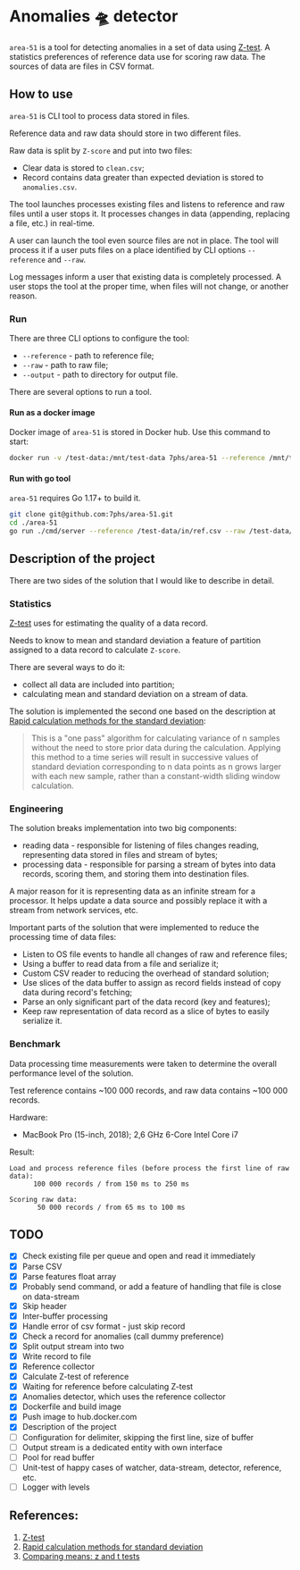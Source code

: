 # Anomalies :flying_saucer: detector

`area-51` is a tool for detecting anomalies in a set of data using [Z-test](https://en.wikipedia.org/wiki/Z-test).
A statistics preferences of reference data use for scoring raw data.
The sources of data are files in CSV format.

## How to use

`area-51` is CLI tool to process data stored in files.

Reference data and raw data should store in two different files.

Raw data is split by `Z-score` and put into two files:
* Clear data is stored to `clean.csv`;
* Record contains data greater than expected deviation is stored to `anomalies.csv`.

The tool launches processes existing files and listens to reference and raw files until a user stops it.
It processes changes in data (appending, replacing a file, etc.) in real-time.

A user can launch the tool even source files are not in place.
The tool will process it if a user puts files on a place identified by CLI options `--reference` and `--raw`.

Log messages inform a user that existing data is completely processed.
A user stops the tool at the proper time, when files will not change, or another reason.

### Run

There are three CLI options to configure the tool:
* `--reference` - path to reference file;
* `--raw` - path to raw file;
* `--output` - path to directory for output file.

There are several options to run a tool.

#### Run as a docker image 

Docker image of `area-51` is stored in Docker hub. Use this command to start:

```bash
docker run -v /test-data:/mnt/test-data 7phs/area-51 --reference /mnt/test-data/in/ref.csv --raw /mnt/test-data/in/raw.csv --output /mnt/test-data/output/
```

#### Run with go tool 

`area-51` requires Go 1.17+ to build it.

```bash
git clone git@github.com:7phs/area-51.git
cd ./area-51
go run ./cmd/server --reference /test-data/in/ref.csv --raw /test-data/in/raw.csv --output /test-data/output/
```

## Description of the project

There are two sides of the solution that I would like to describe in detail.

### Statistics

[Z-test](https://en.wikipedia.org/wiki/Z-test) uses for estimating the quality of a data record.

Needs to know to mean and standard deviation a feature of partition assigned to a data record to calculate `Z-score`.

There are several ways to do it:

* collect all data are included into partition;
* calculating mean and standard deviation on a stream of data.

The solution is implemented the second one based on the description at [Rapid calculation methods for the standard deviation](https://en.wikipedia.org/wiki/Standard_deviation#Rapid_calculation_methods):
> This is a "one pass" algorithm for calculating variance of n samples without the need to store prior data during the calculation. Applying this method to a time series will result in successive values of standard deviation corresponding to n data points as n grows larger with each new sample, rather than a constant-width sliding window calculation. 

### Engineering

The solution breaks implementation into two big components:
* reading data - responsible for listening of files changes reading, representing data stored in files and stream of bytes;
* processing data - responsible for parsing a stream of bytes into data records, scoring them, and storing them into destination files.

A major reason for it is representing data as an infinite stream for a processor.
It helps update a data source and possibly replace it with a stream from network services, etc.  

Important parts of the solution that were implemented to reduce the processing time of data files:

* Listen to OS file events to handle all changes of raw and reference files;
* Using a buffer to read data from a file and serialize it;
* Custom CSV reader to reducing the overhead of standard solution;
* Use slices of the data buffer to assign as record fields instead of copy data during record's fetching;
* Parse an only significant part of the data record (key and features);
* Keep raw representation of data record as a slice of bytes to easily serialize it.

### Benchmark

Data processing time measurements were taken to determine the overall performance level of the solution.

Test reference contains ~100 000 records, and raw data contains ~100 000 records.

Hardware:

* MacBook Pro (15-inch, 2018); 2,6 GHz 6-Core Intel Core i7

Result:

```
Load and process reference files (before process the first line of raw data):
      100 000 records / from 150 ms to 250 ms

Scoring raw data:
       50 000 records / from 65 ms to 100 ms  
```

## TODO

* [X] Check existing file per queue and open and read it immediately
* [X] Parse CSV
* [X] Parse features float array
* [X] Probably send command, or add a feature of handling that file is close on data-stream
* [X] Skip header
* [X] Inter-buffer processing
* [X] Handle error of csv format - just skip record
* [X] Check a record for anomalies (call dummy preference)
* [X] Split output stream into two
* [X] Write record to file
* [X] Reference collector
* [X] Calculate Z-test of reference
* [X] Waiting for reference before calculating Z-test
* [X] Anomalies detector, which uses the reference collector
* [X] Dockerfile and build image
* [X] Push image to hub.docker.com
* [X] Description of the project
* [ ] Configuration for delimiter, skipping the first line, size of buffer
* [ ] Output stream is a dedicated entity with own interface
* [ ] Pool for read buffer
* [ ] Unit-test of happy cases of watcher, data-stream, detector, reference, etc.
* [ ] Logger with levels

## References:

1. [Z-test](https://en.wikipedia.org/wiki/Z-test)
2. [Rapid calculation methods for standard deviation](https://en.wikipedia.org/wiki/Standard_deviation#Rapid_calculation_methods)
3. [Comparing means: z and t tests](https://mgimond.github.io/Stats-in-R/z_t_tests.html)
